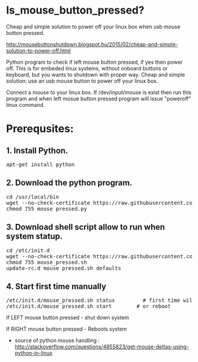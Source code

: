 # Is_mouse_button_pressed?
Cheap and simple solution to power off your linux box when usb mouse button pressed. 

http://mousebuttonshutdown.blogspot.hu/2015/02/cheap-and-simple-solution-to-power-off.html

Python program to check if left mouse button pressed, if yes then power off. 
This is for embeded linux systems, without onboard buttons or keyboard, but you wants to shutdown with proper way.
Cheap and simple solution: use an usb mouse button to power off your linux box.

Connect a mouse to your linux box. If /dev/input/mouse is exist then run this program and when left mosue button pressed program will issue "poweroff" linux command.


<h1> Prerequsites: </h1>

<h2> 1. Install Python. </h2>
<pre>
apt-get install python
</pre>

<h2> 2. Download the python program. </h2>
<pre>
cd /usr/local/bin
wget --no-check-certificate https://raw.githubusercontent.com/robertio/Is_mouse_button_pressed/master/mouse_pressed.py
chmod 755 mouse_pressed.py
</pre>

<h2> 3. Download shell script allow to run when system statup. </h2>
<pre>
cd /etc/init.d
wget --no-check-certificate https://raw.githubusercontent.com/robertio/Is_mouse_button_pressed/master/mouse_pressed.sh
chmod 755 mouse_pressed.sh
update-rc.d mouse_pressed.sh defaults
</pre>

<h2> 4. Start first time manually </h2>
<pre>
/etc/init.d/mouse_pressed.sh status         # first time will report error - 'casue not running.
/etc/init.d/mouse_pressed.sh start        # or reboot
</pre>

If LEFT mouse button pressed - shut down system

If RIGHT mouse button pressed - Reboots system

* source of python mouse handling : http://stackoverflow.com/questions/4855823/get-mouse-deltas-using-python-in-linux 
